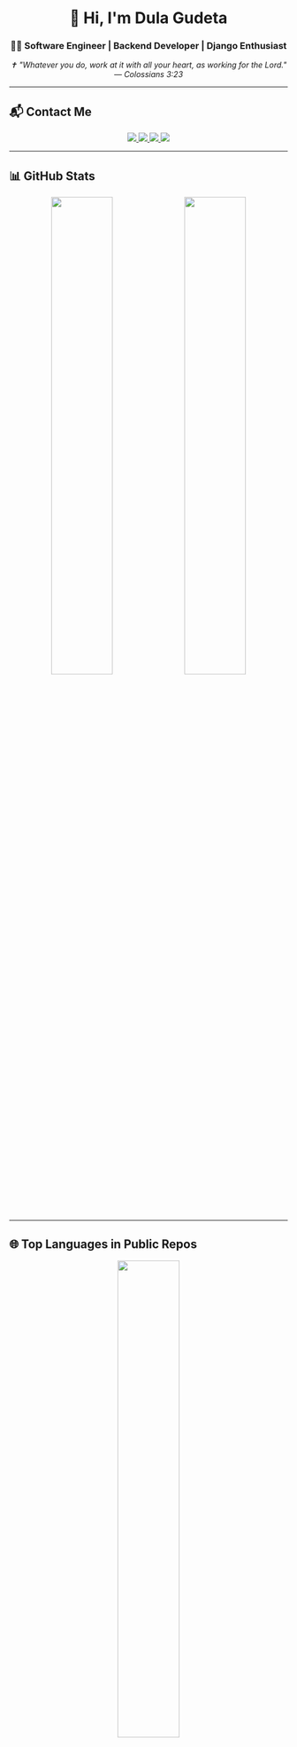 <h1 align="center">👋 Hi, I'm Dula Gudeta</h1>
<h3 align="center">🧑‍💻 Software Engineer | Backend Developer | Django Enthusiast</h3>

<p align="center">
  <em>✝️ "Whatever you do, work at it with all your heart, as working for the Lord." — Colossians 3:23</em>
</p>

---

## 📬 Contact Me

<p align="center">
  <a href="https://dulagudeta.netlify.app" target="_blank">
    <img src="https://img.shields.io/badge/Portfolio-black?style=for-the-badge&logo=About.me&logoColor=white" />
  </a>
  <a href="https://www.linkedin.com/in/dula-gudeta-6057232b6" target="_blank">
    <img src="https://img.shields.io/badge/LinkedIn-0077B5?style=for-the-badge&logo=linkedin&logoColor=white" />
  </a>
  <a href="mailto:dulagudeta22@gmail.com" target="_blank">
    <img src="https://img.shields.io/badge/Email-D14836?style=for-the-badge&logo=gmail&logoColor=white" />
  </a>
  <a href="https://github.com/dulagudeta" target="_blank">
    <img src="https://img.shields.io/badge/GitHub-181717?style=for-the-badge&logo=github&logoColor=white" />
  </a>
</p>

---

## 📊 GitHub Stats

<p align="center">
  <img src="https://github-readme-stats.vercel.app/api?username=dulagudeta&show_icons=true&theme=tokyonight&hide_border=true" width="47%" />
  <img src="https://github-readme-streak-stats.herokuapp.com/?user=dulagudeta&theme=tokyonight&hide_border=true" width="47%" />
</p>

---

## 🌐 Top Languages in Public Repos

<p align="center">
  <img src="https://github-readme-stats.vercel.app/api/top-langs/?username=dulagudeta&layout=compact&theme=tokyonight&hide_border=true&langs_count=6" width="47%" />
</p>

---

## 🏆 GitHub Trophies

<p align="center">
  <img src="https://github-profile-trophy.vercel.app/?username=dulagudeta&theme=tokyonight&no-frame=true&column=6" />
</p>

---

## 📈 Contribution Graph

<p align="center">
  <img src="https://github-readme-activity-graph.vercel.app/graph?username=dulagudeta&theme=tokyo-night&hide_border=true" />
</p>

---

<p align="center">
  <img src="https://komarev.com/ghpvc/?username=dulagudeta&label=Profile%20views&color=blueviolet&style=flat" alt="Profile Views" />
</p>

---

## 🙌 Playlists

- 🎧 [Christian Lo-Fi – Beats to Pray/Code To](https://youtu.be/6cVHKr13tQg?si=6SU7f2DN7zuE_RoH)  
- 📖 [Scripture LoFi – Psalms & Proverbs](https://youtu.be/p_-IBpGFmGw?si=gccLqpIJj2QS0YY7)  
- 🎵 [Worship Coding Flow](https://youtu.be/Xx1MjhzKcYw?si=HNS8g7ln_61_M4jK)

---

<p align="center">
  ✨ Code with purpose. Build with passion. Serve with faith. ✝️
</p>
